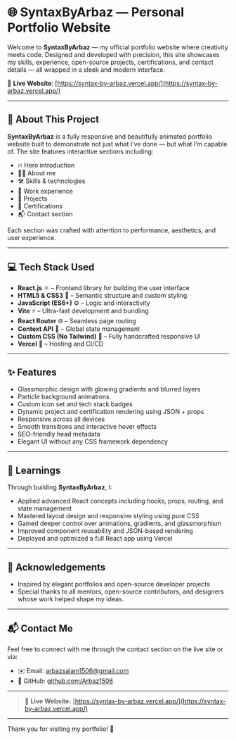 # 🌐 SyntaxByArbaz — Personal Portfolio Website

Welcome to **SyntaxByArbaz** — my official portfolio website where creativity meets code. Designed and developed with precision, this site showcases my skills, experience, open-source projects, certifications, and contact details — all wrapped in a sleek and modern interface.

🚀 **Live Website**: [https://syntax-by-arbaz.vercel.app/](https://syntax-by-arbaz.vercel.app/)

---

## 📌 About This Project

**SyntaxByArbaz** is a fully responsive and beautifully animated portfolio website built to demonstrate not just what I’ve done — but what I’m capable of. The site features interactive sections including:

- 🔥 Hero introduction  
- 👨‍💻 About me  
- 🛠️ Skills & technologies  
- 💼 Work experience  
- 🚀 Projects  
- 📜 Certifications  
- 📬 Contact section  

Each section was crafted with attention to performance, aesthetics, and user experience.

---

## 💻 Tech Stack Used

- **React.js** ⚛️ – Frontend library for building the user interface  
- **HTML5 & CSS3** 🧩 – Semantic structure and custom styling  
- **JavaScript (ES6+)** ⚙️ – Logic and interactivity  
- **Vite** ⚡ – Ultra-fast development and bundling  
- **React Router** 🌐 – Seamless page routing  
- **Context API** 🧠 – Global state management  
- **Custom CSS (No Tailwind)** 🎨 – Fully handcrafted responsive UI  
- **Vercel** 🚀 – Hosting and CI/CD  

---

## ✨ Features

- Glassmorphic design with glowing gradients and blurred layers  
- Particle background animations  
- Custom icon set and tech stack badges  
- Dynamic project and certification rendering using JSON + props  
- Responsive across all devices  
- Smooth transitions and interactive hover effects  
- SEO-friendly head metadata  
- Elegant UI without any CSS framework dependency  

---

## 🧠 Learnings

Through building **SyntaxByArbaz**, I:
- Applied advanced React concepts including hooks, props, routing, and state management  
- Mastered layout design and responsive styling using pure CSS  
- Gained deeper control over animations, gradients, and glassmorphism  
- Improved component reusability and JSON-based rendering  
- Deployed and optimized a full React app using Vercel  

---

## 🙏 Acknowledgements

- Inspired by elegant portfolios and open-source developer projects  
- Special thanks to all mentors, open-source contributors, and designers whose work helped shape my ideas.  

---

## 📬 Contact Me

Feel free to connect with me through the contact section on the live site or via:

- ✉️ Email: [arbazsalam1506@gmail.com](mailto:arbazsalam1506@gmail.com)  
- 🐙 GitHub: [github.com/Arbaz1506](https://github.com/Arbaz1506)  

---

> 🔗 **Live Website:** [https://syntax-by-arbaz.vercel.app/](https://syntax-by-arbaz.vercel.app/)

---

Thank you for visiting my portfolio! 💙
